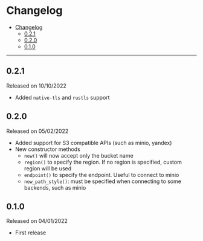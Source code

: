 # Changelog

- [Changelog](#changelog)
  - [0.2.1](#021)
  - [0.2.0](#020)
  - [0.1.0](#010)

---

## 0.2.1

Released on 10/10/2022

- Added `native-tls` and `rustls` support

## 0.2.0

Released on 05/02/2022

- Added support for S3 compatible APIs (such as minio, yandex)
- New constructor methods
  - `new()` will now accept only the bucket name
  - `region()` to specify the region. If no region is specified, custom region will be used
  - `endpoint()` to specify the endpoint. Useful to connect to minio
  - `new_path_style()`: must be specified when connecting to some backends, such as minio

## 0.1.0

Released on 04/01/2022

- First release
